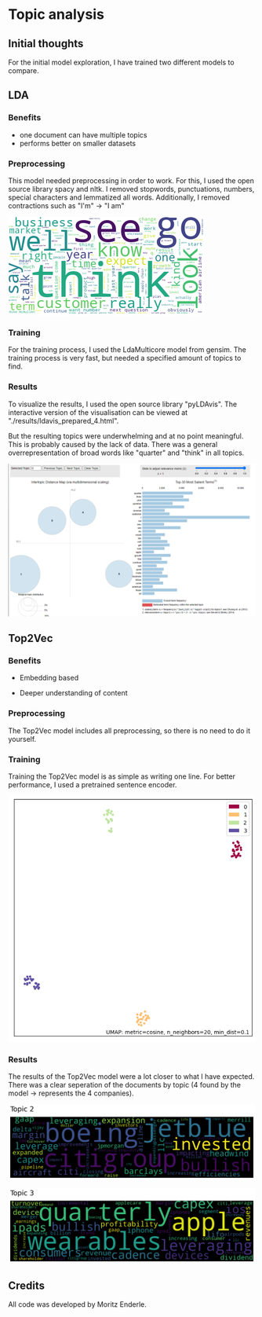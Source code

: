 # Topic analysis

## Initial thoughts

For the initial model exploration, I have trained two different models to compare.

## LDA

### Benefits

- one document can have multiple topics
- performs better on smaller datasets

### Preprocessing

This model needed preprocessing in order to work. For this, I used the open source library spacy and nltk. I removed stopwords, punctuations, numbers, special characters and lemmatized all words. Additionally, I removed contractions such as "I'm" -> "I am"

![](images/wordcloud.png)

### Training

For the training process, I used the LdaMulticore model from gensim. The training process is very fast, but needed a specified amount of topics to find.

### Results

To visualize the results, I used the open source library "pyLDAvis". The interactive version of the visualisation can be viewed at "./results/ldavis_prepared_4.html". 

But the resulting topics were underwhelming and at no point meaningful. This is probably caused by the lack of data. There was a general overrepresentation of broad words like "quarter" and "think" in all topics.

![](images/LDA.png)

## Top2Vec

### Benefits

- Embedding based

- Deeper understanding of content

### Preprocessing

The Top2Vec model includes all preprocessing, so there is no need to do it yourself.

### Training

Training the Top2Vec model is as simple as writing one line. For better performance, I used a pretrained sentence encoder.

![](images/Top2Vec.png)

### Results

The results of the Top2Vec model were a lot closer to what I have expected. There was a clear seperation of the documents by topic (4 found by the model -> represents the 4 companies). 

![](images/topic_2.png)

![](images/topic_3.png)

## Credits

All code was developed by Moritz Enderle.
